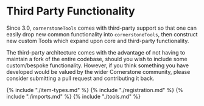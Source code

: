 # Third Party Functionality

Since 3.0, `cornerstoneTools` comes with third-party support so that one can easily drop new common functionality into `cornerstoneTools`, then construct new custom Tools which expand upon core and third-party functionality.

The third-party architecture comes with the advantage of not having to maintain a fork of the entire codebase, should you wish to include some custom/bespoke functionality. However, if you think something you have developed would be valued by the wider Cornerstone community, please consider submitting a pull request and contributing it back.

{% include "./item-types.md" %}
{% include "./registration.md" %}
{% include "./imports.md" %}
{% include "./tools.md" %}
